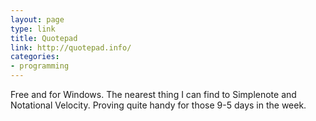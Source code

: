 ```yaml
---
layout: page
type: link
title: Quotepad
link: http://quotepad.info/
categories: 
- programming
---
```

Free and for Windows. The nearest thing I can find to Simplenote and Notational Velocity. Proving quite handy for those 9-5 days in the week.
